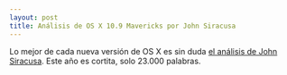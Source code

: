 ```yaml
---
layout: post
title: Análisis de OS X 10.9 Mavericks por John Siracusa
---
```


Lo mejor de cada nueva versión de OS X es sin duda [el análisis de John Siracusa](http://arstechnica.com/apple/2013/10/os-x-10-9/). Este año es cortita, solo 23.000 palabras.
